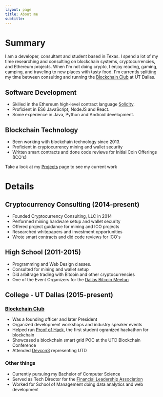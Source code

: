 ```yaml
---
layout: page
title: About me
subtitle: 
---
```


# Summary
I am a developer, consultant and student based in Texas. I spend a lot of my time researching and consulting on blockchain systems, cryptocurrencies, and Ethereum projects. When I'm not doing crypto, I enjoy reading, gaming, camping, and traveling to new places with tasty food. I'm currently splitting my time between consulting and running the [Blockchain Club](http://http://utdcrypto.com/) at UT Dallas.

## <i class="fa fa-code" aria-hidden="true"></i> Software Development
- Skilled in the Ethereum high-level contract language [Solidity](https://solidity.readthedocs.io/en/latest/).
- Proficient in ES6 JavaScript, NodeJS and React.
- Some experience in Java, Python and Android development.

## <i class="fa fa-link" aria-hidden="true"></i> Blockchain Technology
- Been working with blockchain technology since 2013.
- Proficient in cryptocurrency mining and wallet security
- Written smart contracts and done code reviews for Initial Coin Offerings (ICO's)

Take a look at my [Projects](http://michaellewellen.com/) page to see my current work

# Details

## <i class="fa fa-btc" aria-hidden="true"></i> Cryptocurrency Consulting (2014-present)
- Founded Cryptocurrency Consulting, LLC in 2014
- Performed mining hardware setup and wallet security
- Offered project guidance for mining and ICO projects
- Researched whitepapers and investment opportunities
- Wrote smart contracts and did code reviews for ICO's

## <i class="fa fa-pencil" aria-hidden="true"></i> High School (2011-2015)
- Programming and Web Design classes.
- Consulted for mining and wallet setup
- Did arbitrage trading with Bitcoin and other cryptocurrencies
- One of the Event Organizers for the [Dallas Bitcoin Meetup](https://www.meetup.com/Dallas-Bitcoin-User-Meetup/)

## <i class="fa fa-graduation-cap" aria-hidden="true"></i> College - UT Dallas (2015-present)
### [Blockchain Club](http://http://utdcrypto.com/)
- Was a founding officer and later President
- Organized development workshops and industry speaker events
- Helped run [Proof of Hack](https://poh.devpost.com/), the first student ogranized hackathon for blockchain
- Showcased a blockchain smart grid POC at the UTD Blockchain Conference
- Attended [Devcon3](https://ethereumfoundation.org/devcon3/) representing UTD

### Other things
- Currently pursuing my Bachelor of Computer Science
- Served as Tech Director for the [Financial Leadership Association](https://www.flautd.com/)
- Worked for School of Management doing data analytics and web development
